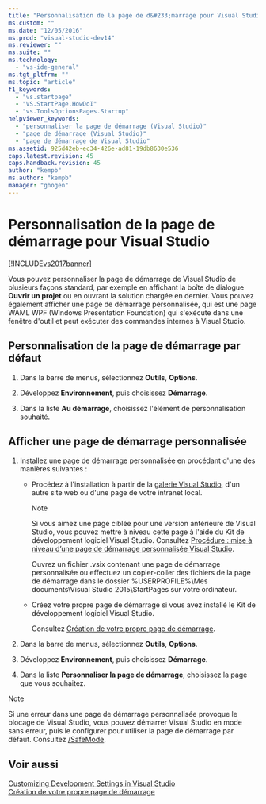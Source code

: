 ```yaml
---
title: "Personnalisation de la page de d&#233;marrage pour Visual Studio | Microsoft Docs"
ms.custom: ""
ms.date: "12/05/2016"
ms.prod: "visual-studio-dev14"
ms.reviewer: ""
ms.suite: ""
ms.technology: 
  - "vs-ide-general"
ms.tgt_pltfrm: ""
ms.topic: "article"
f1_keywords: 
  - "vs.startpage"
  - "VS.StartPage.HowDoI"
  - "vs.ToolsOptionsPages.Startup"
helpviewer_keywords: 
  - "personnaliser la page de démarrage (Visual Studio)"
  - "page de démarrage (Visual Studio)"
  - "page de démarrage de Visual Studio"
ms.assetid: 925d42eb-ec34-426e-ad81-19db8630e536
caps.latest.revision: 45
caps.handback.revision: 45
author: "kempb"
ms.author: "kempb"
manager: "ghogen"
---
```

# Personnalisation de la page de d&#233;marrage pour Visual Studio
[!INCLUDE[vs2017banner](../code-quality/includes/vs2017banner.md)]

Vous pouvez personnaliser la page de démarrage de Visual Studio de plusieurs façons standard, par exemple en affichant la boîte de dialogue **Ouvrir un projet** ou en ouvrant la solution chargée en dernier.  Vous pouvez également afficher une page de démarrage personnalisée, qui est une page WAML WPF \(Windows Presentation Foundation\) qui s'exécute dans une fenêtre d'outil et peut exécuter des commandes internes à Visual Studio.  
  
## Personnalisation de la page de démarrage par défaut  
  
1.  Dans la barre de menus, sélectionnez **Outils**, **Options**.  
  
2.  Développez **Environnement**, puis choisissez **Démarrage**.  
  
3.  Dans la liste **Au démarrage**, choisissez l'élément de personnalisation souhaité.  
  
## Afficher une page de démarrage personnalisée  
  
1.  Installez une page de démarrage personnalisée en procédant d'une des manières suivantes :  
  
    -   Procédez à l'installation à partir de la [galerie Visual Studio](http://visualstudiogallery.msdn.microsoft.com/site/search?f%5B0%5D.Type=SearchText&f%5B0%5D.Value=start%20page), d'un autre site web ou d'une page de votre intranet local.  
  
        > [!NOTE]
        >  Si vous aimez une page ciblée pour une version antérieure de Visual Studio, vous pouvez mettre à niveau cette page à l'aide du Kit de développement logiciel Visual Studio.  Consultez [Procédure : mise à niveau d’une page de démarrage personnalisée Visual Studio](../Topic/How%20to:%20Upgrade%20a%20Visual%20Studio%20Custom%20Start%20Page.md).  
  
         Ouvrez un fichier .vsix contenant une page de démarrage personnalisée ou effectuez un copier\-coller des fichiers de la page de démarrage dans le dossier %USERPROFILE%\\Mes documents\\Visual Studio 2015\\StartPages sur votre ordinateur.  
  
    -   Créez votre propre page de démarrage si vous avez installé le Kit de développement logiciel Visual Studio.  
  
         Consultez [Création de votre propre page de démarrage](../misc/creating-your-own-start-page.md).  
  
2.  Dans la barre de menus, sélectionnez **Outils**, **Options**.  
  
3.  Développez **Environnement**, puis choisissez **Démarrage**.  
  
4.  Dans la liste **Personnaliser la page de démarrage**, choisissez la page que vous souhaitez.  
  
> [!NOTE]
>  Si une erreur dans une page de démarrage personnalisée provoque le blocage de Visual Studio, vous pouvez démarrer Visual Studio en mode sans erreur, puis le configurer pour utiliser la page de démarrage par défaut.  Consultez [\/SafeMode](../ide/reference/safemode-devenv-exe.md).  
  
## Voir aussi  
 [Customizing Development Settings in Visual Studio](http://msdn.microsoft.com/fr-fr/22c4debb-4e31-47a8-8f19-16f328d7dcd3)   
 [Création de votre propre page de démarrage](../misc/creating-your-own-start-page.md)